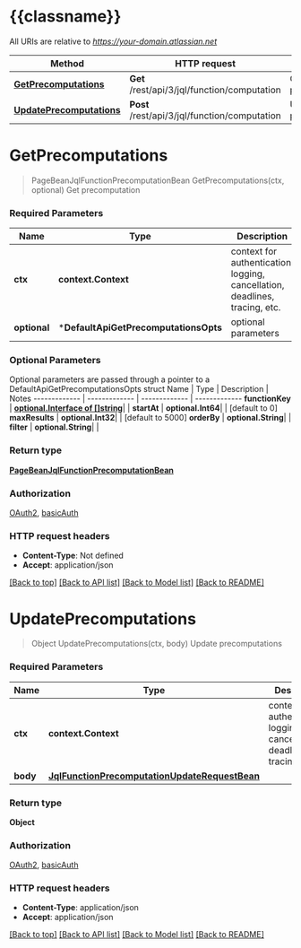 # {{classname}}

All URIs are relative to *https://your-domain.atlassian.net*

Method | HTTP request | Description
------------- | ------------- | -------------
[**GetPrecomputations**](DefaultApi.md#GetPrecomputations) | **Get** /rest/api/3/jql/function/computation | Get precomputation
[**UpdatePrecomputations**](DefaultApi.md#UpdatePrecomputations) | **Post** /rest/api/3/jql/function/computation | Update precomputations

# **GetPrecomputations**
> PageBeanJqlFunctionPrecomputationBean GetPrecomputations(ctx, optional)
Get precomputation

### Required Parameters

Name | Type | Description  | Notes
------------- | ------------- | ------------- | -------------
 **ctx** | **context.Context** | context for authentication, logging, cancellation, deadlines, tracing, etc.
 **optional** | ***DefaultApiGetPrecomputationsOpts** | optional parameters | nil if no parameters

### Optional Parameters
Optional parameters are passed through a pointer to a DefaultApiGetPrecomputationsOpts struct
Name | Type | Description  | Notes
------------- | ------------- | ------------- | -------------
 **functionKey** | [**optional.Interface of []string**](string.md)|  | 
 **startAt** | **optional.Int64**|  | [default to 0]
 **maxResults** | **optional.Int32**|  | [default to 5000]
 **orderBy** | **optional.String**|  | 
 **filter** | **optional.String**|  | 

### Return type

[**PageBeanJqlFunctionPrecomputationBean**](PageBeanJqlFunctionPrecomputationBean.md)

### Authorization

[OAuth2](../README.md#OAuth2), [basicAuth](../README.md#basicAuth)

### HTTP request headers

 - **Content-Type**: Not defined
 - **Accept**: application/json

[[Back to top]](#) [[Back to API list]](../README.md#documentation-for-api-endpoints) [[Back to Model list]](../README.md#documentation-for-models) [[Back to README]](../README.md)

# **UpdatePrecomputations**
> Object UpdatePrecomputations(ctx, body)
Update precomputations

### Required Parameters

Name | Type | Description  | Notes
------------- | ------------- | ------------- | -------------
 **ctx** | **context.Context** | context for authentication, logging, cancellation, deadlines, tracing, etc.
  **body** | [**JqlFunctionPrecomputationUpdateRequestBean**](JqlFunctionPrecomputationUpdateRequestBean.md)|  | 

### Return type

**Object**

### Authorization

[OAuth2](../README.md#OAuth2), [basicAuth](../README.md#basicAuth)

### HTTP request headers

 - **Content-Type**: application/json
 - **Accept**: application/json

[[Back to top]](#) [[Back to API list]](../README.md#documentation-for-api-endpoints) [[Back to Model list]](../README.md#documentation-for-models) [[Back to README]](../README.md)

